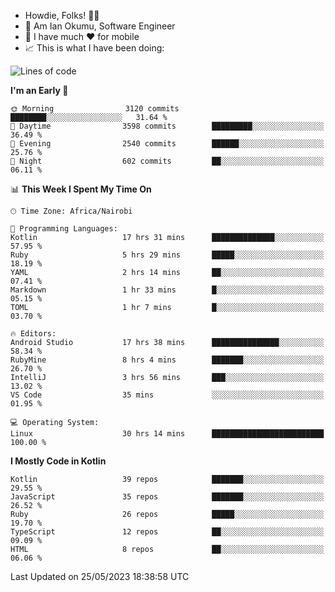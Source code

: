 
* Howdie, Folks! 👋🤓
* 🤪 Am Ian Okumu, Software Engineer
* 📱 I have much ❤️ for mobile
* 📈 This is what I have been doing:
  
<!-- <a href="https://otsembo.github.io/OtsemboPortfolio/" style="margin-right:.5%; margin-top=.5%;">
  <img align="center" src="https://github-readme-stats.vercel.app/api/top-langs/?username=otsembo&layout=compact" />
</a> -->

<!--START_SECTION:waka-->
![Lines of code](https://img.shields.io/badge/From%20Hello%20World%20I%27ve%20Written-7.5%20million%20lines%20of%20code-blue)

**I'm an Early 🐤** 

```text
🌞 Morning                3120 commits        ████████░░░░░░░░░░░░░░░░░   31.64 % 
🌆 Daytime                3598 commits        █████████░░░░░░░░░░░░░░░░   36.49 % 
🌃 Evening                2540 commits        ██████░░░░░░░░░░░░░░░░░░░   25.76 % 
🌙 Night                  602 commits         ██░░░░░░░░░░░░░░░░░░░░░░░   06.11 % 
```


📊 **This Week I Spent My Time On** 

```text
🕑︎ Time Zone: Africa/Nairobi

💬 Programming Languages: 
Kotlin                   17 hrs 31 mins      ██████████████░░░░░░░░░░░   57.95 % 
Ruby                     5 hrs 29 mins       █████░░░░░░░░░░░░░░░░░░░░   18.19 % 
YAML                     2 hrs 14 mins       ██░░░░░░░░░░░░░░░░░░░░░░░   07.41 % 
Markdown                 1 hr 33 mins        █░░░░░░░░░░░░░░░░░░░░░░░░   05.15 % 
TOML                     1 hr 7 mins         █░░░░░░░░░░░░░░░░░░░░░░░░   03.70 % 

🔥 Editors: 
Android Studio           17 hrs 38 mins      ███████████████░░░░░░░░░░   58.34 % 
RubyMine                 8 hrs 4 mins        ███████░░░░░░░░░░░░░░░░░░   26.70 % 
IntelliJ                 3 hrs 56 mins       ███░░░░░░░░░░░░░░░░░░░░░░   13.02 % 
VS Code                  35 mins             ░░░░░░░░░░░░░░░░░░░░░░░░░   01.95 % 

💻 Operating System: 
Linux                    30 hrs 14 mins      █████████████████████████   100.00 % 
```

**I Mostly Code in Kotlin** 

```text
Kotlin                   39 repos            ███████░░░░░░░░░░░░░░░░░░   29.55 % 
JavaScript               35 repos            ███████░░░░░░░░░░░░░░░░░░   26.52 % 
Ruby                     26 repos            █████░░░░░░░░░░░░░░░░░░░░   19.70 % 
TypeScript               12 repos            ██░░░░░░░░░░░░░░░░░░░░░░░   09.09 % 
HTML                     8 repos             ██░░░░░░░░░░░░░░░░░░░░░░░   06.06 % 
```




 Last Updated on 25/05/2023 18:38:58 UTC
<!--END_SECTION:waka-->

<br />
<br />
<br />
<br />
<br />
  
  </div>
<!---
otsembo/otsembo is a ✨ special ✨ repository because its `README.md` (this file) appears on your GitHub profile.
You can click the Preview link to take a look at your changes.
--->
